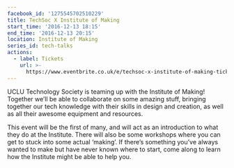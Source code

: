 ```yaml
---
facebook_id: '1275545702510229'
title: TechSoc X Institute of Making
start_time: '2016-12-13 18:15'
end_time: '2016-12-13 20:15'
location: Institute of Making
series_id: tech-talks
actions:
  - label: Tickets
    url: >-
      https://www.eventbrite.co.uk/e/techsoc-x-institute-of-making-tickets-29348263446
---
```


UCLU Technology Society is teaming up with the Institute of Making! Together we’ll be able to collaborate on some amazing stuff, bringing together our tech knowledge with their skills in design and creation, as well as all their awesome equipment and resources.  
  
This event will be the first of many, and will act as an introduction to what they do at the Institute. There will also be some workshops where you can get to stuck into some actual ‘making’. If there’s something you’ve always wanted to make but have never known where to start, come along to learn how the Institute might be able to help you.